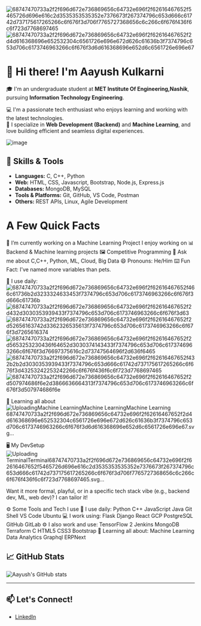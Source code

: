 ![68747470733a2f2f696d672e736869656c64732e696f2f62616467652f5465726d696e616c2d3535353535352e7376673f267374796c653d666c61742d737175617265266c6f676f3d706f7765727368656c6c266c6f676f436f6c6f723d7768697465](https://github.com/user-attachments/assets/8f1fa83e-c022-4f88-a5f1-deafeb0cfb6a)![68747470733a2f2f696d672e736869656c64732e696f2f62616467652f2d4d616368696e652532304c6561726e696e672d626c61636b3f7374796c653d706c6173746963266c6f676f3d6d616368696e652d6c6561726e696e67](https://github.com/user-attachments/assets/b24aaff5-aa9f-4209-ba3e-2890e0a134c4)
# 👋 Hi there! I'm Aayush Kulkarni

🎓 I'm an undergraduate student at **MET Institute Of Engineering,Nashik**, pursuing **Information Technology Engineering**.

💻 I'm a passionate tech enthusiast who enjoys learning and working with the latest technologies.  
🔧 I specialize in **Web Development (Backend)** and **Machine Learning**, and love building efficient and seamless digital experiences.


![image](https://github.com/user-attachments/assets/49ded47e-9e72-471c-812e-828ff32f597f)

## 🔧 Skills & Tools
- **Languages:** C, C++, Python
- **Web:** HTML, CSS, Javascript, Bootstrap, Node.js, Express.js
- **Databases:** MongoDB, MySQL
- **Tools & Platforms:** Git, GitHub, VS Code, Postman
- **Others:** REST APIs, Linux, Agile Development


 # A Few Quick Facts

 🔭 I’m currently working on a Machine Learning Project
  I enjoy working on
  📊 Backend & Machine learning projects
  🖼 Competitive Programming
  💬 Ask me about C,C++, Python, ML, Cloud, Big Data
  😄 Pronouns: He/Him
  ⌨️ Fun Fact: I’ve named more variables than pets.

🚀 I use daily:
![68747470733a2f2f696d672e736869656c64732e696f2f62616467652f466c61736b2d3233324633453f7374796c653d706c6173746963266c6f676f3d666c61736b](https://github.com/user-attachments/assets/e2e3e55a-7210-40f2-99a3-b97aa99c671d)![68747470733a2f2f696d672e736869656c64732e696f2f62616467652f2d432d3030353939433f7374796c653d706c6173746963266c6f676f3d63](https://github.com/user-attachments/assets/7a306171-732f-4ea9-85d6-e0ad36df0e17)![68747470733a2f2f696d672e736869656c64732e696f2f62616467652f2d52656163742d3362326535613f7374796c653d706c6173746963266c6f676f3d7265616374](https://github.com/user-attachments/assets/110996d0-f5ac-4aac-b368-5a3bc73801cc)![68747470733a2f2f696d672e736869656c64732e696f2f62616467652f2d5653253230436f64652d3030374143433f7374796c653d706c6173746963266c6f676f3d76697375616c2d73747564696f2d636f6465](https://github.com/user-attachments/assets/cc9cd814-3ce9-4d59-87da-463e26510625)![68747470733a2f2f696d672e736869656c64732e696f2f62616467652f432b2b2d3030353939433f7374796c653d666c61742d737175617265266c6f676f3d43253242253242266c6f676f436f6c6f723d7768697465](https://github.com/user-attachments/assets/18415959-1227-49c7-b23c-f66b60dcf7da)![68747470733a2f2f696d672e736869656c64732e696f2f62616467652f2d507974686f6e2d3866636664313f7374796c653d706c6173746963266c6f676f3d507974686f6e](https://github.com/user-attachments/assets/e6473c66-0216-465b-a35b-cbca98baeff5)


🌱 Learning all about![Uploading<svg xmlns="http://www.w3.org/2000/svg" width="107" height="18" role="img" aria-label="Machine Learning"><title>Machine Learning</title><linearGradient id="s" x2="0" y2="100%"><stop offset="0" stop-color="#fff" stop-opacity=".7"/><stop offset=".1" stop-color="#aaa" stop-opacity=".1"/><stop offset=".9" stop-color="#000" stop-opacity=".3"/><stop offset="1" stop-color="#000" stop-opacity=".5"/></linearGradient><clipPath id="r"><rect width="107" height="18" rx="4" fill="#fff"/></clipPath><g clip-path="url(#r)"><rect width="0" height="18" fill="black"/><rect x="0" width="107" height="18" fill="black"/><rect width="107" height="18" fill="url(#s)"/></g><g fill="#fff" text-anchor="middle" font-family="Verdana,Geneva,DejaVu Sans,sans-serif" text-rendering="geometricPrecision" font-size="110"><text aria-hidden="true" x="535" y="140" fill="#010101" fill-opacity=".3" transform="scale(.1)" textLength="970">Machine Learning</text><text x="535" y="130" transform="scale(.1)" fill="#fff" textLength="970">Machine Learning</text></g></svg> 68747470733a2f2f696d672e736869656c64732e696f2f62616467652f2d4d616368696e652532304c6561726e696e672d626c61636b3f7374796c653d706c6173746963266c6f676f3d6d616368696e652d6c6561726e696e67.svg…]()

🖥️ My DevSetup![Uploading <svg xmlns="http://www.w3.org/2000/svg" width="59" height="20" role="img" aria-label="Terminal"><title>Terminal</title><g shape-rendering="crispEdges"><rect width="0" height="20" fill="#555555"/><rect x="0" width="59" height="20" fill="#555555"/></g><g fill="#fff" text-anchor="middle" font-family="Verdana,Geneva,DejaVu Sans,sans-serif" text-rendering="geometricPrecision" font-size="110"><text x="295" y="140" transform="scale(.1)" fill="#fff" textLength="490">Terminal</text></g></svg>68747470733a2f2f696d672e736869656c64732e696f2f62616467652f5465726d696e616c2d3535353535352e7376673f267374796c653d666c61742d737175617265266c6f676f3d706f7765727368656c6c266c6f676f436f6c6f723d7768697465.svg…]()



  Want it more formal, playful, or in a specific tech stack vibe (e.g., backend dev, ML, web dev)? I can tailor it!











   ⚙️ Some Tools and Tech I use
🚀 I use daily: Python C++ JavaScript Java Git Shell VS Code Ubuntu
💻 I work using: Flask Django React GCP PostgreSQL GitHub GitLab
⚙️ I also work and use: TensorFlow 2 Jenkins MongoDB Terraform C HTML5 CSS3 Bootstrap
🌱 Learning all about: Machine Learning Data Analytics Graphql ERPNext

 

## 📈 GitHub Stats

![Aayush's GitHub stats](https://github-readme-stats.vercel.app/api?username=AayushKulkarni36&show_icons=true&theme=radical)

---

## 📫 Let's Connect!
- [LinkedIn](linkedin.com/in/ayushkulkarni0932)



